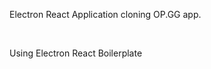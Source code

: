 <p>
  Electron React Application cloning OP.GG app.
</p>

<br>

<p>
  Using Electron React Boilerplate
</p